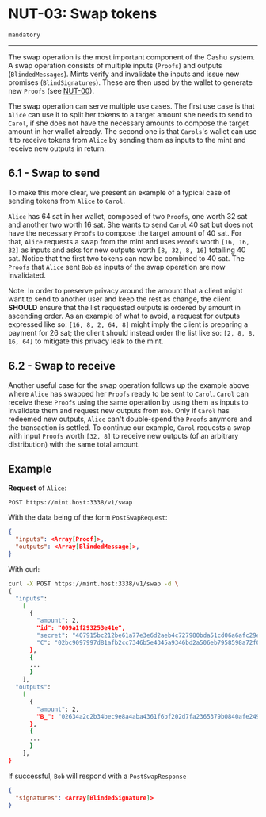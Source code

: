 NUT-03: Swap tokens
==========================

`mandatory`

---

The swap operation is the most important component of the Cashu system. A swap operation consists of multiple inputs (`Proofs`) and outputs (`BlindedMessages`). Mints verify and invalidate the inputs and issue new promises (`BlindSignatures`). These are then used by the wallet to generate new `Proofs` (see [NUT-00][00]).

The swap operation can serve multiple use cases. The first use case is that `Alice` can use it to split her tokens to a target amount she needs to send to `Carol`, if she does not have the necessary amounts to compose the target amount in her wallet already. The second one is that `Carols`'s wallet can use it to receive tokens from `Alice` by sending them as inputs to the mint and receive new outputs in return. 

## 6.1 - Swap to send

To make this more clear, we present an example of a typical case of sending tokens from `Alice` to `Carol`.

`Alice` has 64 sat in her wallet, composed of two `Proofs`, one worth 32 sat and another two worth 16 sat. She wants to send `Carol` 40 sat but does not have the necessary `Proofs` to compose the target amount of 40 sat. For that, `Alice` requests a swap from the mint and uses `Proofs` worth `[16, 16, 32]` as inputs and asks for new outputs worth `[8, 32, 8, 16]` totalling 40 sat. Notice that the first two tokens can now be combined to 40 sat. The `Proofs` that `Alice` sent `Bob` as inputs of the swap operation are now invalidated.

Note: In order to preserve privacy around the amount that a client might want to send to another user and keep the rest as change, the client **SHOULD** ensure that the list requested outputs is ordered by amount in ascending order. As an example of what to avoid, a request for outputs expressed like so: `[16, 8, 2, 64, 8]` might imply the client is preparing a payment for 26 sat; the client should instead order the list like so: `[2, 8, 8, 16, 64]` to mitigate this privacy leak to the mint.


## 6.2 - Swap to receive

Another useful case for the swap operation follows up the example above where `Alice` has swapped her `Proofs` ready to be sent to `Carol`. `Carol` can receive these `Proofs` using the same operation by using them as inputs to invalidate them and request new outputs from `Bob`. Only if `Carol` has redeemed new outputs, `Alice` can't double-spend the `Proofs` anymore and the transaction is settled. To continue our example, `Carol` requests a swap with input `Proofs` worth `[32, 8]` to receive new outputs (of an arbitrary distribution) with the same total amount.

## Example

**Request** of `Alice`:

```http
POST https://mint.host:3338/v1/swap
```

With the data being of the form `PostSwapRequest`:

```json
{
  "inputs": <Array[Proof]>,
  "outputs": <Array[BlindedMessage]>,
}
```

With curl:

```bash
curl -X POST https://mint.host:3338/v1/swap -d \
{
  "inputs": 
    [
      {
        "amount": 2,
        "id": "009a1f293253e41e",
        "secret": "407915bc212be61a77e3e6d2aeb4c727980bda51cd06a6afc29e2861768a7837",
        "C": "02bc9097997d81afb2cc7346b5e4345a9346bd2a506eb7958598a72f0cf85163ea"
      },
      {
      ...
      }
    ],
  "outputs":
    [
      {
        "amount": 2, 
        "B_": "02634a2c2b34bec9e8a4aba4361f6bf202d7fa2365379b0840afe249a7a9d71239"
      },
      {
      ...
      }
    ],
}
```

If successful, `Bob` will respond with a `PostSwapResponse` 

```json
{
  "signatures": <Array[BlindedSignature]>
}
```

[00]: 00.md
[01]: 01.md
[02]: 02.md
[03]: 03.md
[04]: 04.md
[05]: 05.md
[06]: 06.md
[07]: 07.md
[08]: 08.md
[09]: 09.md
[10]: 10.md
[11]: 11.md
[12]: 12.md
